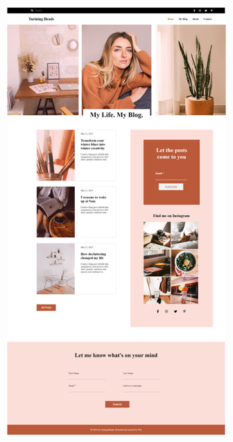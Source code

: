 [![Watch the video](https://raw.githubusercontent.com/priyankraychura/Webpages/main/Webpage%20-%202/Webpage%20-%202%20SS.png)](https://youtu.be/YOUR_VIDEO_ID)
